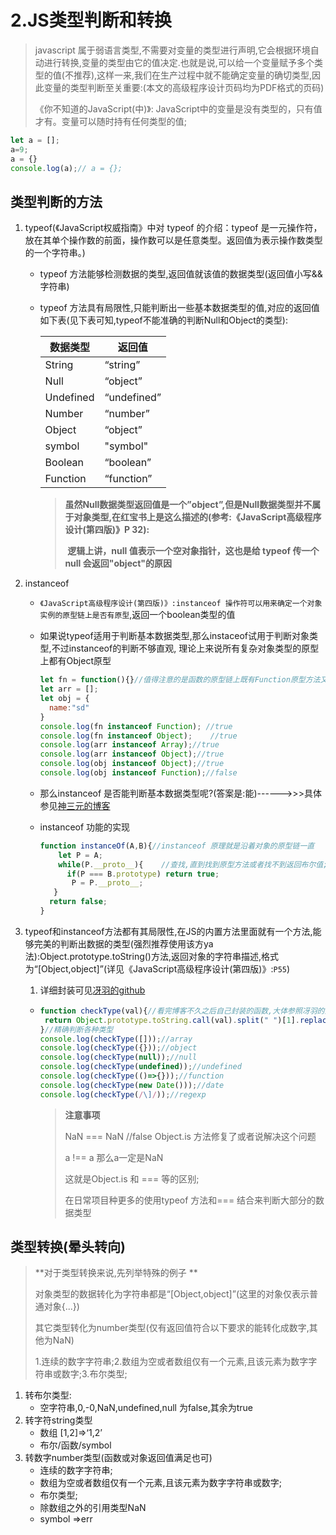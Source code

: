 # 2.JS类型判断和转换

> javascript 属于弱语言类型,不需要对变量的类型进行声明,它会根据环境自动进行转换,变量的类型由它的值决定.也就是说,可以给一个变量赋予多个类型的值(不推荐),这样一来,我们在生产过程中就不能确定变量的确切类型,因此变量的类型判断至关重要:(本文的高级程序设计页码均为PDF格式的页码)
>
> 《你不知道的JavaScript(中)》: JavaScript中的变量是没有类型的，只有值才有。变量可以随时持有任何类型的值;

```javascript
let a = [];
a=9;
a = {}
console.log(a);// a = {};
```



## 类型判断的方法

1. typeof(《JavaScript权威指南》中对 typeof 的介绍：typeof 是一元操作符，放在其单个操作数的前面，操作数可以是任意类型。返回值为表示操作数类型的一个字符串。)

   - typeof 方法能够检测数据的类型,返回值就该值的数据类型(返回值小写&&字符串)

   - typeof 方法具有局限性,只能判断出一些基本数据类型的值,对应的返回值如下表(见下表可知,typeof不能准确的判断Null和Object的类型):

     | 数据类型  | 返回值      |
     | --------- | ----------- |
     | String    | “string”    |
     | Null      | “object”    |
     | Undefined | “undefined” |
     | Number    | “number”    |
     | Object    | “object”    |
     | symbol    | "symbol"    |
     | Boolean   | “boolean”   |
     | Function  | “function”  |

     >  **虽然Null数据类型返回值是一个”object”,但是Null数据类型并不属于对象类型,在红宝书上是这么描述的(参考:《JavaScript高级程序设计(第四版)》P 32):**
     >
     > ​		**逻辑上讲，null 值表示一个空对象指针，这也是给 typeof 传一个 null 会返回"object"的原因**

2. instanceof 

   - `《JavaScript高级程序设计(第四版)》:instanceof 操作符可以用来确定一个对象 实例的原型链上是否有原型`,返回一个boolean类型的值

   - 如果说typeof适用于判断基本数据类型,那么instaceof试用于判断对象类型,不过instanceof的判断不够直观, 理论上来说所有复杂对象类型的原型上都有Object原型

     ```javascript
     let fn = function(){}//值得注意的是函数的原型链上既有Function原型方法又有Object原型方法
     let arr = [];
     let obj = {
       name:"sd"
     }
     console.log(fn instanceof Function); //true
     console.log(fn instanceof Object);    //true
     console.log(arr instanceof Array);//true
     console.log(arr instanceof Object);//true
     console.log(obj instanceof Object);//true
     console.log(obj instanceof Function);//false
     ```

   - 那么instanceof 是否能判断基本数据类型呢?(答案是:能)------>>>具体参见[神三元的博客](http://47.98.159.95/my_blog/js-base/002.html#_2-instanceof%E8%83%BD%E5%90%A6%E5%88%A4%E6%96%AD%E5%9F%BA%E6%9C%AC%E6%95%B0%E6%8D%AE%E7%B1%BB%E5%9E%8B%EF%BC%9F)

   - instanceof 功能的实现

     ```javascript
     function instanceOf(A,B){//instanceof 原理就是沿着对象的原型链一直
         let P = A;
         while(P.__proto__){	//查找,直到找到原型方法或者找不到返回布尔值;
           if(P === B.prototype) return true; 
            P = P.__proto__;
        }
       return false;
     }
     ```

3. typeof和instanceof方法都有其局限性,在JS的内置方法里面就有一个方法,能够完美的判断出数据的类型(强烈推荐使用该方ya法):Object.prototype.toString()方法,返回对象的字符串描述,格式为“[Object,object]”(详见《JavaScript高级程序设计(第四版)》:`P55`)

   1. 详细封装可见[冴羽的github](https://github.com/mqyqingfeng/Blog/issues/28)

   - ```javascript
     function checkType(val){//看完博客不久之后自己封装的函数,大体参照冴羽的函数,在博客写更多是为了加深记忆
      return Object.prototype.toString.call(val).split(" ")[1].replace(/\]/,"").toLowerCase();
     }//精确判断各种类型
     console.log(checkType([]));//array
     console.log(checkType({}));//object
     console.log(checkType(null));//null
     console.log(checkType(undefined));//undefined
     console.log(checkType(()=>{}));//function
     console.log(checkType(new Date()));//date
     console.log(checkType(/\]/));//regexp
     ```

     >  **注意事项**
     >
     > NaN === NaN //false Object.is 方法修复了或者说解决这个问题
     >
     > a !== a 那么a一定是NaN
     >
     > 这就是Object.is 和 === 等的区别;
     >
     > 在日常项目种更多的使用typeof 方法和=== 结合来判断大部分的数据类型

## 类型转换(晕头转向)

> **对于类型转换来说,先列举特殊的例子 **
>
> 对象类型的数据转化为字符串都是“[Object,object]”(这里的对象仅表示普通对象{...})
>
> 其它类型转化为number类型(仅有返回值符合以下要求的能转化成数字,其他为NaN)
>
> 1.连续的数字字符串;2.数组为空或者数组仅有一个元素,且该元素为数字字符串或数字;3.布尔类型;

1. 转布尔类型:
   - 空字符串,0,-0,NaN,undefined,null 为false,其余为true
2. 转字符string类型
   - 数组 [1,2]=>‘1,2’
   - 布尔/函数/symbol
3. 转数字number类型(函数或对象返回值满足也可)
   - 连续的数字字符串;
   - 数组为空或者数组仅有一个元素,且该元素为数字字符串或数字;
   - 布尔类型;
   - 除数组之外的引用类型NaN
   - symbol =>err

